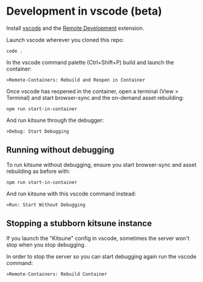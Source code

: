 # Development in vscode (beta)

Install [vscode](https://code.visualstudio.com/) and the [Remote Development](https://marketplace.visualstudio.com/items?itemName=ms-vscode-remote.vscode-remote-extensionpack) extension.

Launch vscode wherever you cloned this repo:

```
code .
```

In the vscode command palette (Ctrl+Shift+P) build and launch the container:

```
>Remote-Containers: Rebuild and Reopen in Container
```

Once vscode has reopened in the container, open a terminal (View > Terminal) and start browser-sync and the on-demand asset rebuilding:

```
npm run start-in-container
```

And run kitsune through the debugger:

```
>Debug: Start Debugging
```

## Running without debugging

To run kitsune without debugging, ensure you start browser-sync and asset rebuilding as before with:

```
npm run start-in-container
```

And run kitsune with this vscode command instead:

```
>Run: Start Without Debugging
```

## Stopping a stubborn kitsune instance

If you launch the "Kitsune" config in vscode, sometimes the server won't stop when you stop debugging.

In order to stop the server so you can start debugging again run the vscode command:

```
>Remote-Containers: Rebuild Container
```
